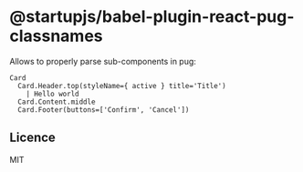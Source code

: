 # @startupjs/babel-plugin-react-pug-classnames

Allows to properly parse sub-components in pug:

```pug
Card
  Card.Header.top(styleName={ active } title='Title')
    | Hello world
  Card.Content.middle
  Card.Footer(buttons=['Confirm', 'Cancel'])
```

## Licence

MIT
